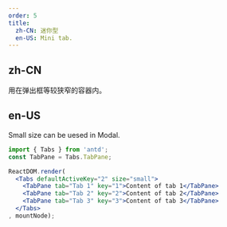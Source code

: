 ```yaml
---
order: 5
title: 
  zh-CN: 迷你型
  en-US: Mini tab.
---
```


## zh-CN

用在弹出框等较狭窄的容器内。

## en-US

Small size can be uesed in Modal.

````jsx
import { Tabs } from 'antd';
const TabPane = Tabs.TabPane;

ReactDOM.render(
  <Tabs defaultActiveKey="2" size="small">
    <TabPane tab="Tab 1" key="1">Content of tab 1</TabPane>
    <TabPane tab="Tab 2" key="2">Content of tab 2</TabPane>
    <TabPane tab="Tab 3" key="3">Content of tab 3</TabPane>
  </Tabs>
, mountNode);
````

